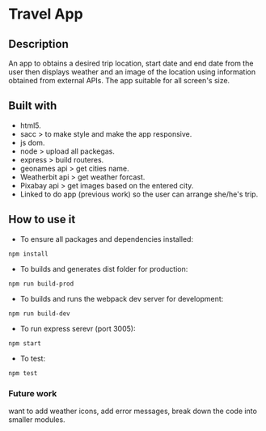 # Travel App
## Description 
An app to obtains a desired trip location, start date and end date from the user then displays weather and an image of the location using information obtained from external APIs. The app suitable for all screen's size.
## Built with 
- html5.
- sacc > to make style and make the app responsive.
- js dom.
- node > upload all packegas.
- express > build routeres.
- geonames api > get cities name.
- Weatherbit api > get weather forcast.
- Pixabay api > get images based on the entered city.
- Linked to do app (previous work) so the user can arrange she/he's trip.
## How to use it 
- To ensure all packages and dependencies installed:

`npm install`

- To builds and generates dist folder for production:

`npm run build-prod`

- To builds and runs the webpack dev server for development:

`npm run build-dev`

- To run express serevr (port 3005):

`npm start`

- To test:

`npm test`

### Future work
want to add weather icons, add error messages, break down the code into smaller modules.
